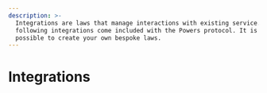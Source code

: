 ```yaml
---
description: >-
  Integrations are laws that manage interactions with existing service. The
  following integrations come included with the Powers protocol. It is also
  possible to create your own bespoke laws.
---
```


# Integrations

